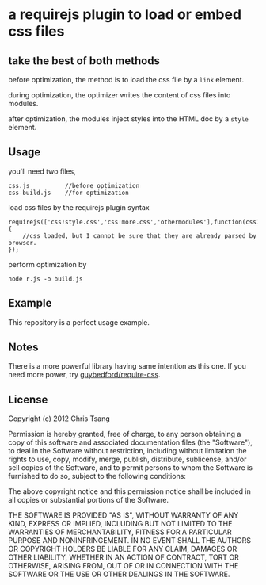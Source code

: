 # a requirejs plugin to load or embed css files
## take the best of both methods

before optimization, the method is to load the css file by a `link` element.

during optimization, the optimizer writes the content of css files into modules.

after optimization, the modules inject styles into the HTML doc by a `style` element.

## Usage
you'll need two files,
```
css.js			//before optimization
css-build.js	//for optimization
```
load css files by the requirejs plugin syntax
```
requirejs(['css!style.css','css!more.css','othermodules'],function(css1,css2,c){
	//css loaded, but I cannot be sure that they are already parsed by browser.
});
```
perform optimization by
```
node r.js -o build.js
```

## Example
This repository is a perfect usage example.

## Notes
There is a more powerful library having same intention as this one. If you need more power, try [guybedford/require-css](http://github.com/guybedford/require-css).

## License
Copyright (c) 2012 Chris Tsang

Permission is hereby granted, free of charge, to any person obtaining a copy of this software and associated documentation files (the "Software"), to deal in the Software without restriction, including without limitation the rights to use, copy, modify, merge, publish, distribute, sublicense, and/or sell copies of the Software, and to permit persons to whom the Software is furnished to do so, subject to the following conditions:

The above copyright notice and this permission notice shall be included in all copies or substantial portions of the Software.

THE SOFTWARE IS PROVIDED "AS IS", WITHOUT WARRANTY OF ANY KIND, EXPRESS OR IMPLIED, INCLUDING BUT NOT LIMITED TO THE WARRANTIES OF MERCHANTABILITY, FITNESS FOR A PARTICULAR PURPOSE AND NONINFRINGEMENT. IN NO EVENT SHALL THE AUTHORS OR COPYRIGHT HOLDERS BE LIABLE FOR ANY CLAIM, DAMAGES OR OTHER LIABILITY, WHETHER IN AN ACTION OF CONTRACT, TORT OR OTHERWISE, ARISING FROM, OUT OF OR IN CONNECTION WITH THE SOFTWARE OR THE USE OR OTHER DEALINGS IN THE SOFTWARE.
